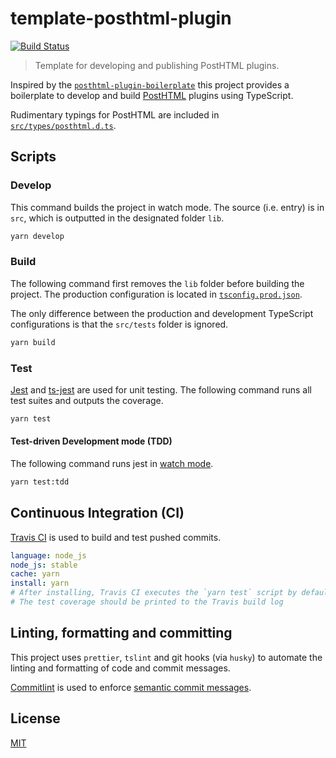 # template-posthtml-plugin

[![Build Status](https://travis-ci.com/metonym/template-posthtml-plugin.svg?branch=master)](https://travis-ci.com/metonym/template-posthtml-plugin)

> Template for developing and publishing PostHTML plugins.

Inspired by the [`posthtml-plugin-boilerplate`](https://github.com/posthtml/posthtml-plugin-boilerplate) this project provides a boilerplate to develop and build [PostHTML](https://github.com/posthtml) plugins using TypeScript.

Rudimentary typings for PostHTML are included in [`src/types/posthtml.d.ts`](src/types/posthtml.d.ts).

## Scripts

### Develop

This command builds the project in watch mode. The source (i.e. entry) is in `src`, which is outputted in the designated folder `lib`.

```bash
yarn develop
```

### Build

The following command first removes the `lib` folder before building the project. The production configuration is located in [`tsconfig.prod.json`](tsconfig.prod.json).

The only difference between the production and development TypeScript configurations is that the `src/tests` folder is ignored.

```bash
yarn build
```

### Test

[Jest](https://jestjs.io/) and [ts-jest](https://github.com/kulshekhar/ts-jest) are used for unit testing. The following command runs all test suites and outputs the coverage.

```bash
yarn test
```

#### Test-driven Development mode (TDD)

The following command runs jest in [watch mode](https://jestjs.io/docs/en/cli#watch).

```bash
yarn test:tdd
```

## Continuous Integration (CI)

[Travis CI](https://travis-ci.org/) is used to build and test pushed commits.

```yaml
language: node_js
node_js: stable
cache: yarn
install: yarn
# After installing, Travis CI executes the `yarn test` script by default
# The test coverage should be printed to the Travis build log
```

## Linting, formatting and committing

This project uses `prettier`, `tslint` and git hooks (via `husky`) to automate the linting and formatting of code and commit messages.

[Commitlint](https://github.com/conventional-changelog/commitlint) is used to enforce [semantic commit messages](https://seesparkbox.com/foundry/semantic_commit_messages).

## License

[MIT](LICENSE)
